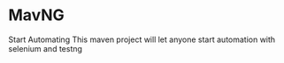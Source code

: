 # MavNG
Start Automating
This maven project will let anyone start automation with selenium and testng
